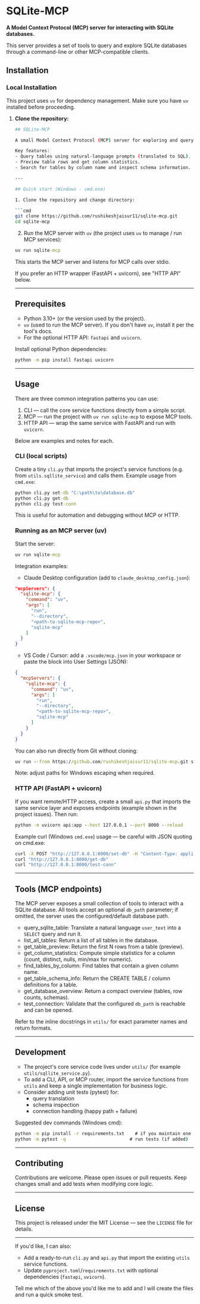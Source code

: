 # SQLite-MCP

**A Model Context Protocol (MCP) server for interacting with SQLite databases.**

This server provides a set of tools to query and explore SQLite databases through a command-line or other MCP-compatible clients.

## Installation

### Local Installation

This project uses `uv` for dependency management. Make sure you have `uv` installed before proceeding.

1.  **Clone the repository:**
    ```bash
    ## SQLite-MCP

    A small Model Context Protocol (MCP) server for exploring and querying SQLite databases. Use it locally from the command line, wire it into Claude Desktop / VS Code, or run a lightweight HTTP wrapper with `uv`/`uvicorn`.

    Key features:
    - Query tables using natural-language prompts (translated to SQL).
    - Preview table rows and get column statistics.
    - Search for tables by column name and inspect schema information.

    ---

    ## Quick start (Windows - cmd.exe)

    1. Clone the repository and change directory:

    ```cmd
    git clone https://github.com/rushikeshjaisur11/sqlite-mcp.git
    cd sqlite-mcp
    ```

    2. Run the MCP server with `uv` (the project uses `uv` to manage / run MCP services):

    ```cmd
    uv run sqlite-mcp
    ```

    This starts the MCP server and listens for MCP calls over stdio.

    If you prefer an HTTP wrapper (FastAPI + uvicorn), see "HTTP API" below.

    ---

    ## Prerequisites

    - Python 3.10+ (or the version used by the project).
    - `uv` (used to run the MCP server). If you don't have `uv`, install it per the tool's docs.
    - For the optional HTTP API: `fastapi` and `uvicorn`.

    Install optional Python dependencies:

    ```cmd
    python -m pip install fastapi uvicorn
    ```

    ---

    ## Usage

    There are three common integration patterns you can use:

    1. CLI — call the core service functions directly from a simple script.
    2. MCP — run the project with `uv run sqlite-mcp` to expose MCP tools.
    3. HTTP API — wrap the same service with FastAPI and run with `uvicorn`.

    Below are examples and notes for each.

    ### CLI (local scripts)

    Create a tiny `cli.py` that imports the project's service functions (e.g. from `utils.sqllite_service`) and calls them. Example usage from `cmd.exe`:

    ```cmd
    python cli.py set-db "C:\path\to\database.db"
    python cli.py get-db
    python cli.py test-conn
    ```

    This is useful for automation and debugging without MCP or HTTP.

    ### Running as an MCP server (uv)

    Start the server:

    ```cmd
    uv run sqlite-mcp
    ```

    Integration examples:

    - Claude Desktop configuration (add to `claude_desktop_config.json`):

    ```json
    "mcpServers": {
      "sqlite-mcp": {
        "command": "uv",
        "args": [
          "run",
          "--directory",
          "<path-to-sqlite-mcp-repo>",
          "sqlite-mcp"
        ]
      }
    }
    ```

    - VS Code / Cursor: add a `.vscode/mcp.json` in your workspace or paste the block into User Settings (JSON):

    ```json
    {
      "mcpServers": {
        "sqlite-mcp": {
          "command": "uv",
          "args": [
            "run",
            "--directory",
            "<path-to-sqlite-mcp-repo>",
            "sqlite-mcp"
          ]
        }
      }
    }
    ```

    You can also run directly from Git without cloning:

    ```cmd
    uv run --from https://github.com/rushikeshjaisur11/sqlite-mcp.git sqlite-mcp
    ```

    Note: adjust paths for Windows escaping when required.

    ### HTTP API (FastAPI + uvicorn)

    If you want remote/HTTP access, create a small `api.py` that imports the same service layer and exposes endpoints (example shown in the project issues). Then run:

    ```cmd
    python -m uvicorn api:app --host 127.0.0.1 --port 8000 --reload
    ```

    Example curl (Windows `cmd.exe`) usage — be careful with JSON quoting on cmd.exe:

    ```cmd
    curl -X POST "http://127.0.0.1:8000/set-db" -H "Content-Type: application/json" -d "{\"path\":\"C:\\path\\to\\my.db\"}"
    curl "http://127.0.0.1:8000/get-db"
    curl "http://127.0.0.1:8000/test-conn"
    ```

    ---

    ## Tools (MCP endpoints)

    The MCP server exposes a small collection of tools to interact with a SQLite database. All tools accept an optional `db_path` parameter; if omitted, the server uses the configured/default database path.

    - query_sqlite_table: Translate a natural language `user_text` into a `SELECT` query and run it.
    - list_all_tables: Return a list of all tables in the database.
    - get_table_preview: Return the first N rows from a table (preview).
    - get_column_statistics: Compute simple statistics for a column (count, distinct, nulls, min/max for numeric).
    - find_tables_by_column: Find tables that contain a given column name.
    - get_table_schema_info: Return the CREATE TABLE / column definitions for a table.
    - get_database_overview: Return a compact overview (tables, row counts, schemas).
    - test_connection: Validate that the configured `db_path` is reachable and can be opened.

    Refer to the inline docstrings in `utils/` for exact parameter names and return formats.

    ---

    ## Development

    - The project's core service code lives under `utils/` (for example `utils/sqllite_service.py`).
    - To add a CLI, API, or MCP router, import the service functions from `utils` and keep a single implementation for business logic.
    - Consider adding unit tests (pytest) for:
      - query translation
      - schema inspection
      - connection handling (happy path + failure)

    Suggested dev commands (Windows cmd):

    ```cmd
    python -m pip install -r requirements.txt    # if you maintain one
    python -m pytest -q                        # run tests (if added)
    ```

    ---

    ## Contributing

    Contributions are welcome. Please open issues or pull requests. Keep changes small and add tests when modifying core logic.

    ---

    ## License

    This project is released under the MIT License — see the `LICENSE` file for details.

    ---

    If you'd like, I can also:
    - Add a ready-to-run `cli.py` and `api.py` that import the existing `utils` service functions.
    - Update `pyproject.toml`/`requirements.txt` with optional dependencies (`fastapi`, `uvicorn`).

    Tell me which of the above you'd like me to add and I will create the files and run a quick smoke test.
